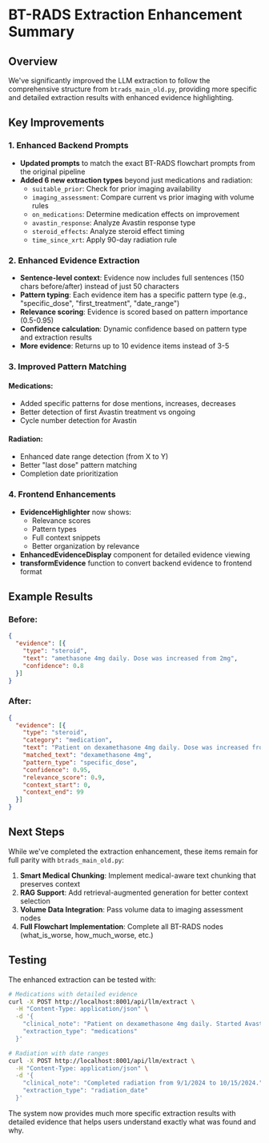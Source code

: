 # BT-RADS Extraction Enhancement Summary

## Overview
We've significantly improved the LLM extraction to follow the comprehensive structure from `btrads_main_old.py`, providing more specific and detailed extraction results with enhanced evidence highlighting.

## Key Improvements

### 1. Enhanced Backend Prompts
- **Updated prompts** to match the exact BT-RADS flowchart prompts from the original pipeline
- **Added 6 new extraction types** beyond just medications and radiation:
  - `suitable_prior`: Check for prior imaging availability
  - `imaging_assessment`: Compare current vs prior imaging with volume rules
  - `on_medications`: Determine medication effects on improvement
  - `avastin_response`: Analyze Avastin response type
  - `steroid_effects`: Analyze steroid effect timing
  - `time_since_xrt`: Apply 90-day radiation rule

### 2. Enhanced Evidence Extraction
- **Sentence-level context**: Evidence now includes full sentences (150 chars before/after) instead of just 50 characters
- **Pattern typing**: Each evidence item has a specific pattern type (e.g., "specific_dose", "first_treatment", "date_range")
- **Relevance scoring**: Evidence is scored based on pattern importance (0.5-0.95)
- **Confidence calculation**: Dynamic confidence based on pattern type and extraction results
- **More evidence**: Returns up to 10 evidence items instead of 3-5

### 3. Improved Pattern Matching
#### Medications:
- Added specific patterns for dose mentions, increases, decreases
- Better detection of first Avastin treatment vs ongoing
- Cycle number detection for Avastin

#### Radiation:
- Enhanced date range detection (from X to Y)
- Better "last dose" pattern matching
- Completion date prioritization

### 4. Frontend Enhancements
- **EvidenceHighlighter** now shows:
  - Relevance scores
  - Pattern types
  - Full context snippets
  - Better organization by relevance
- **EnhancedEvidenceDisplay** component for detailed evidence viewing
- **transformEvidence** function to convert backend evidence to frontend format

## Example Results

### Before:
```json
{
  "evidence": [{
    "type": "steroid",
    "text": "amethasone 4mg daily. Dose was increased from 2mg",
    "confidence": 0.8
  }]
}
```

### After:
```json
{
  "evidence": [{
    "type": "steroid",
    "category": "medication",
    "text": "Patient on dexamethasone 4mg daily. Dose was increased from 2mg last week due to worsening symptoms.",
    "matched_text": "dexamethasone 4mg",
    "pattern_type": "specific_dose",
    "confidence": 0.95,
    "relevance_score": 0.9,
    "context_start": 0,
    "context_end": 99
  }]
}
```

## Next Steps

While we've completed the extraction enhancement, these items remain for full parity with `btrads_main_old.py`:

1. **Smart Medical Chunking**: Implement medical-aware text chunking that preserves context
2. **RAG Support**: Add retrieval-augmented generation for better context selection
3. **Volume Data Integration**: Pass volume data to imaging assessment nodes
4. **Full Flowchart Implementation**: Complete all BT-RADS nodes (what_is_worse, how_much_worse, etc.)

## Testing

The enhanced extraction can be tested with:
```bash
# Medications with detailed evidence
curl -X POST http://localhost:8001/api/llm/extract \
  -H "Content-Type: application/json" \
  -d '{
    "clinical_note": "Patient on dexamethasone 4mg daily. Started Avastin infusion #1.",
    "extraction_type": "medications"
  }'

# Radiation with date ranges
curl -X POST http://localhost:8001/api/llm/extract \
  -H "Content-Type: application/json" \
  -d '{
    "clinical_note": "Completed radiation from 9/1/2024 to 10/15/2024.",
    "extraction_type": "radiation_date"
  }'
```

The system now provides much more specific extraction results with detailed evidence that helps users understand exactly what was found and why.
